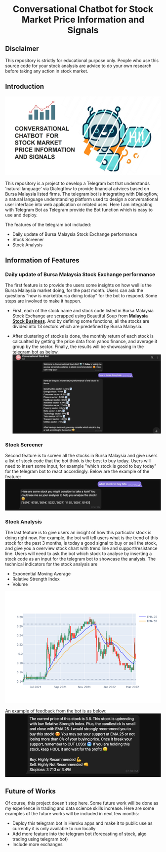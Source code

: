 <h1 align='center'>Conversational Chatbot for Stock Market Price Information and Signals </h1>

## Disclaimer 
This repository is strictly for educational purpose only. People who use this source code for your stock analysis are advice to do your own research before taking any action in stock market. 

## Introduction

![alt text](https://github.com/haozac/Ai-Conversational-Chatbot-for-Bursa-Advisor/blob/main/Intro_image.jpg?raw=true)

This repository is a project to develop a Telegram bot that understands 'natural language' via Dialogflow to provide financial advices based on Bursa Malaysia listed firms. The telegram bot is integrating with Dialogflow, a natural language understanding platform used to design a conversational user interface into web application or related uses. Here I am integrating with Telegram Bot as Telegram provide the Bot function which is easy to use and deploy. 

The features of the telegram bot included: 
- Daily update of Bursa Malaysia Stock Exchange performance 
- Stock Screener 
- Stock Analysis 

## Information of Features 
### Daily update of Bursa Malaysia Stock Exchange performance 
The first feature is to provide the users some insights on how well is the Bursa Malaysia market doing, for the past month. Users can ask the questions "how is market/bursa doing today" for the bot to respond. Some steps are involved to make it happen.

- First, each of the stock name and stock code listed in Bursa Malaysia Stock Exchange are scrapped using Beautiful Soup from **[Malaysia Stock Business](https://www.malaysiastock.biz/Listed-Companies.aspx)**. And by defining some functions, all the stocks are divided into 13 sectors which are predefined by Bursa Malaysia. 

- After clustering of stocks is done, the monthly return of each stock is calcualted by getting the price data from yahoo finance, and average it group by the sector. Finally, the results will be showcasing in the telegram bot as below. 
![alt text](https://github.com/haozac/Ai-Conversational-Chatbot-for-Bursa-Advisor/blob/main/demo_sector.jpg?raw=true)

### Stock Screener 
Second feature is to screen all the stocks in Bursa Malaysia and give users a list of stock code that the bot think is the best to buy today. Users will need to insert some input, for example "which stock is good to buy today" for the telegram bot to react accordingly. Below are the example of the feature: 
![alt text](https://github.com/haozac/Ai-Conversational-Chatbot-for-Bursa-Advisor/blob/main/stock_screener.jpg?raw=true)

### Stock Analysis 
The last feature is to give users an insight of how this particular stock is doing right now. For example, the bot will tell users what is the trend of this stock for the past 3 months, is today a good signal to buy or sell the stock, and give you a overview stock chart with trend line and support/resistance line. Users will need to ask the bot which stock to analyse by inserting a stock code as an input for the telegram bot to showcase the analysis. The technical indicators for the stock analysis are
- Exponential Moving Average
- Relative Strength Index 
- Volume 

![alt text](https://github.com/haozac/Ai-Conversational-Chatbot-for-Bursa-Advisor/blob/main/stock_chart.png?raw=true)

An example of feedback from the bot is as below: 
![alt text](https://github.com/haozac/Ai-Conversational-Chatbot-for-Bursa-Advisor/blob/main/signal.jpg?raw=true)

## Future of Works 
Of course, this project doesn't stop here. Some future work will be done as my experience in trading and data science skills increase. Here are some examples of the future works will be included in next few months:
- Deploy this telegram bot in Heroku apps and make it to public use as currently it is only available to run locally
- Add more feature into the telegram bot (forecasting of stock, algo trading using telegram bot)
- Include more exchanges


